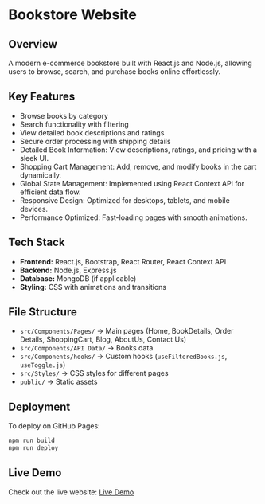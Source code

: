 #  Bookstore Website

##  Overview
A modern e-commerce bookstore built with React.js and Node.js, allowing users to browse, search, and purchase books online effortlessly.

##  Key Features
-  Browse books by category
-  Search functionality with filtering
-  View detailed book descriptions and ratings
-  Secure order processing with shipping details
-  Detailed Book Information: View descriptions, ratings, and pricing with a sleek UI.
-  Shopping Cart Management: Add, remove, and modify books in the cart dynamically.
-  Global State Management: Implemented using React Context API for efficient data flow.
-  Responsive Design: Optimized for desktops, tablets, and mobile devices.
-  Performance Optimized: Fast-loading pages with smooth animations.
  
##  Tech Stack
- **Frontend:** React.js, Bootstrap, React Router, React Context API
- **Backend:** Node.js, Express.js
- **Database:** MongoDB (if applicable)
- **Styling:** CSS with animations and transitions

##  File Structure
- `src/Components/Pages/` → Main pages (Home, BookDetails, Order Details, ShoppingCart, Blog, AboutUs, Contact Us)
- `src/Components/API Data/` → Books data
- `src/Components/hooks/` → Custom hooks (`useFilteredBooks.js`, `useToggle.js`)
- `src/Styles/` → CSS styles for different pages
- `public/` → Static assets

##  Deployment
To deploy on GitHub Pages:
```bash
npm run build
npm run deploy
```

##  Live Demo
Check out the live website: [Live Demo](https://chireshtha.github.io/Website-Frontend-Bookstore/)

